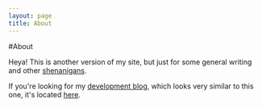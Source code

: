 ```yaml
---
layout: page
title: About
---
```


#About

Heya! This is another version of my site, but just for some general writing and
other [shenanigans](https://www.youtube.com/watch?v=MFZG8KQJni8).

If you're looking for my [development blog](http://joelfredrick.com), which
looks very similar to this one, it's located [here](http://joelfredrick.com).
